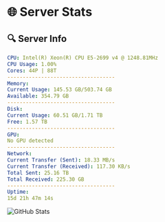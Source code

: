 # 🌐 Server Stats
## 🔍 Server Info
```yaml
CPU: Intel(R) Xeon(R) CPU E5-2699 v4 @ 1248.81MHz
CPU Usage: 1.00%
Cores: 44P | 88T
-----------------------------------
Memory:
Current Usage: 145.53 GB/503.74 GB
Available: 354.79 GB
-----------------------------------
Disk:
Current Usage: 60.51 GB/1.71 TB
Free: 1.57 TB
-----------------------------------
GPU:
No GPU detected
-----------------------------------
Network:
Current Transfer (Sent): 18.33 MB/s
Current Transfer (Received): 117.30 KB/s
Total Sent: 25.16 TB
Total Received: 225.30 GB
-----------------------------------
Uptime:
15d 21h 47m 14s
```
![GitHub Stats](https://img.shields.io/badge/Updated-2025-03-23_19:10:03-blue)